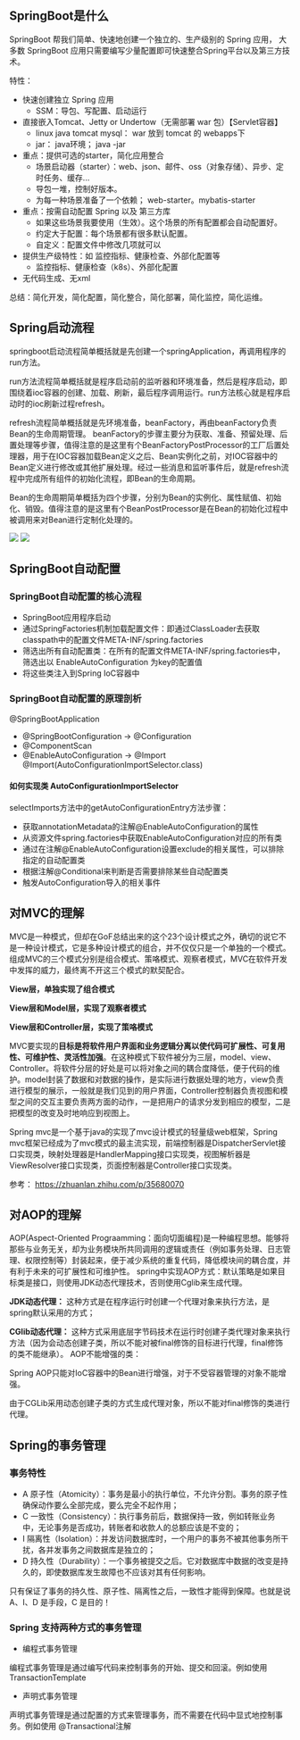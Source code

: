 ## SpringBoot是什么

SpringBoot 帮我们简单、快速地创建一个独立的、生产级别的 Spring 应用， 大多数 SpringBoot 应用只需要编写少量配置即可快速整合Spring平台以及第三方技术。

特性：
- 快速创建独立 Spring 应用
   - SSM：导包、写配置、启动运行
- 直接嵌入Tomcat、Jetty or Undertow（无需部署 war 包）【Servlet容器】
   - linux  java tomcat mysql： war 放到 tomcat 的 webapps下
  - jar： java环境；  java -jar
- 重点：提供可选的starter，简化应用整合
   - 场景启动器（starter）：web、json、邮件、oss（对象存储）、异步、定时任务、缓存...
  - 导包一堆，控制好版本。
  - 为每一种场景准备了一个依赖； web-starter。mybatis-starter
- 重点：按需自动配置 Spring 以及 第三方库
   - 如果这些场景我要使用（生效）。这个场景的所有配置都会自动配置好。
  - 约定大于配置：每个场景都有很多默认配置。
  - 自定义：配置文件中修改几项就可以
- 提供生产级特性：如 监控指标、健康检查、外部化配置等
   - 监控指标、健康检查（k8s）、外部化配置
- 无代码生成、无xml

总结：简化开发，简化配置，简化整合，简化部署，简化监控，简化运维。

## Spring启动流程

springboot启动流程简单概括就是先创建一个springApplication，再调用程序的run方法。

run方法流程简单概括就是程序启动前的监听器和环境准备，然后是程序启动，即围绕着ioc容器的创建、加载、刷新，最后程序调用运行。run方法核心就是程序启动时的ioc刷新过程refresh。

refresh流程简单概括就是先环境准备，beanFactory，再由beanFactory负责Bean的生命周期管理。
beanFactory的步骤主要分为获取、准备、预留处理、后置处理等步骤，值得注意的是这里有个BeanFactoryPostProcessor的工厂后置处理器，用于在IOC容器加载Bean定义之后、Bean实例化之前，对IOC容器中的Bean定义进行修改或其他扩展处理。经过一些消息和监听事件后，就是refresh流程中完成所有组件的初始化流程，即Bean的生命周期。

Bean的生命周期简单概括为四个步骤，分别为Bean的实例化、属性赋值、初始化、销毁。值得注意的是这里有个BeanPostProcessor是在Bean的初始化过程中被调用来对Bean进行定制化处理的。

<img src="../pictures/springboot启动流程.png"/>

<img src="../pictures/springboot refresh流程.png"/>

## SpringBoot自动配置

### SpringBoot自动配置的核心流程

- SpringBoot应用程序启动
- 通过SpringFactories机制加载配置文件：即通过ClassLoader去获取classpath中的配置文件META-INF/spring.factories
- 筛选出所有自动配置类：在所有的配置文件META-INF/spring.factories中，筛选出以 EnableAutoConfiguration 为key的配置值
- 将这些类注入到Spring IoC容器中

### SpringBoot自动配置的原理剖析

@SpringBootApplication

- @SpringBootConfiguration -> @Configuration
- @ComponentScan
- @EnableAutoConfiguration -> @Import @Import(AutoConfigurationImportSelector.class)

#### 如何实现类 AutoConfigurationImportSelector

selectImports方法中的getAutoConfigurationEntry方法步骤：

- 获取annotationMetadata的注解@EnableAutoConfiguration的属性
- 从资源文件spring.factories中获取EnableAutoConfiguration对应的所有类
- 通过在注解@EnableAutoConfiguration设置exclude的相关属性，可以排除指定的自动配置类
- 根据注解@Conditional来判断是否需要排除某些自动配置类
- 触发AutoConfiguration导入的相关事件

## 对MVC的理解

MVC是一种模式，但却在GoF总结出来的这个23个设计模式之外，确切的说它不是一种设计模式，它是多种设计模式的组合，并不仅仅只是一个单独的一个模式。组成MVC的三个模式分别是组合模式、策咯模式、观察者模式，MVC在软件开发中发挥的威力，最终离不开这三个模式的默契配合。

**View层，单独实现了组合模式**

**View层和Model层，实现了观察者模式**

**View层和Controller层，实现了策咯模式**

MVC要实现的**目标是将软件用户界面和业务逻辑分离以使代码可扩展性、可复用性、可维护性、灵活性加强**。在这种模式下软件被分为三层，model、view、Controller。将软件分层的好处是可以将对象之间的耦合度降低，便于代码的维护。model封装了数据和对数据的操作，是实际进行数据处理的地方，view负责进行模型的展示，一般就是我们见到的用户界面，Controller控制器负责视图和模型之间的交互主要负责两方面的动作，一是把用户的请求分发到相应的模型，二是把模型的改变及时地响应到视图上。

Spring mvc是一个基于java的实现了mvc设计模式的轻量级web框架，Spring mvc框架已经成为了mvc模式的最主流实现，前端控制器是DispatcherServlet接口实现类，映射处理器是HandlerMapping接口实现类，视图解析器是ViewResolver接口实现类，页面控制器是Controller接口实现类。

参考： https://zhuanlan.zhihu.com/p/35680070

## 对AOP的理解

AOP(Aspect-Oriented Prograamming：面向切面编程)是一种编程思想。能够将那些与业务无关，却为业务模块所共同调用的逻辑或责任（例如事务处理、日志管理、权限控制等）封装起来，便于减少系统的重复代码，降低模块间的耦合度，并有利于未来的可扩展性和可维护性。
spring中实现AOP方式：默认策略是如果目标类是接口，则使用JDK动态代理技术，否则使用Cglib来生成代理。

**JDK动态代理：** 这种方式是在程序运行时创建一个代理对象来执行方法，是spring默认采用的方式；

**CGlib动态代理：** 这种方式采用底层字节码技术在运行时创建子类代理对象来执行方法（因为会动态创建子类，所以不能对被final修饰的目标进行代理，final修饰的类不能继承）。
AOP不能增强的类：

Spring AOP只能对IoC容器中的Bean进行增强，对于不受容器管理的对象不能增强。

由于CGLib采用动态创建子类的方式生成代理对象，所以不能对final修饰的类进行代理。

## Spring的事务管理

### 事务特性
- A 原子性（Atomicity）：事务是最小的执行单位，不允许分割。事务的原子性确保动作要么全部完成，要么完全不起作用；
- C 一致性（Consistency）：执行事务前后，数据保持一致，例如转账业务中，无论事务是否成功，转账者和收款人的总额应该是不变的；
- I 隔离性（Isolation）：并发访问数据库时，一个用户的事务不被其他事务所干扰，各并发事务之间数据库是独立的；
- D 持久性（Durability）：一个事务被提交之后。它对数据库中数据的改变是持久的，即使数据库发生故障也不应该对其有任何影响。

只有保证了事务的持久性、原子性、隔离性之后，一致性才能得到保障。也就是说 A、I、D 是手段，C 是目的！

### Spring 支持两种方式的事务管理

- 编程式事务管理

编程式事务管理是通过编写代码来控制事务的开始、提交和回滚。例如使用TransactionTemplate

- 声明式事务管理
  
声明式事务管理是通过配置的方式来管理事务，而不需要在代码中显式地控制事务。例如使用 @Transactional注解

